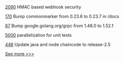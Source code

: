 
[2090](https://github.com/hyperledger/aries-cloudagent-python/pull/2090) HMAC based webhook security

[170](https://github.com/hyperledger/fabric-protos/pull/170) Bump commonmarker from 0.23.6 to 0.23.7 in /docs

[67](https://github.com/hyperledger/fabric-chaincode-go/pull/67) Bump google.golang.org/grpc from 1.48.0 to 1.52.1

[5000](https://github.com/hyperledger/besu/pull/5000) parallelization for unit tests

[448](https://github.com/hyperledger/fabric-test/pull/448) Update java and node chaincode to release-2.5


[See more >>>](https://start-here.hyperledger.org/pull-requests)
